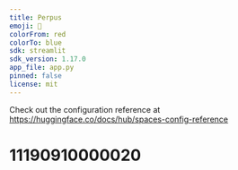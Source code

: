 ```yaml
---
title: Perpus
emoji: 🚀
colorFrom: red
colorTo: blue
sdk: streamlit
sdk_version: 1.17.0
app_file: app.py
pinned: false
license: mit
---
```


Check out the configuration reference at https://huggingface.co/docs/hub/spaces-config-reference
# 11190910000020
